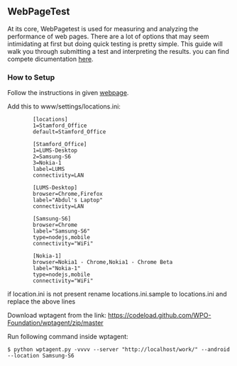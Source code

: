 ## WebPageTest
At its core, WebPagetest is used for measuring and analyzing the performance of web pages.
There are a lot of options that may seem intimidating at first but doing quick testing is pretty simple.
This guide will walk you through submitting a test and interpreting the results. you can find compete dicumentation [here](https://sites.google.com/a/webpagetest.org/docs/using-webpagetest).
### How to Setup
Follow the instructions in given [webpage](https://linuxhowtoguide.blogspot.com/2017/01/how-to-setup-web-page-test-private.html).

Add this to www/settings/locations.ini:
``` sript
        [locations]
        1=Stamford_Office
        default=Stamford_Office

        [Stamford_Office]
        1=LUMS-Desktop
        2=Samsung-S6
        3=Nokia-1
        label=LUMS
        connectivity=LAN

        [LUMS-Desktop]
        browser=Chrome,Firefox
        label="Abdul's Laptop"
        connectivity=LAN

        [Samsung-S6]
        browser=Chrome
        label="Samsung-S6"
        type=nodejs,mobile
        connectivity="WiFi"

        [Nokia-1]
        browser=Nokia1 - Chrome,Nokia1 - Chrome Beta
        label="Nokia-1"
        type=nodejs,mobile
        connectivity="WiFi"
```

if location.ini is not present rename locations.ini.sample to locations.ini and replace the above lines 

Download wptagent from the link:
        https://codeload.github.com/WPO-Foundation/wptagent/zip/master

Run following command inside wptagent:
``` terminal
$ python wptagent.py -vvvv --server "http://localhost/work/" --android --location Samsung-S6
```
